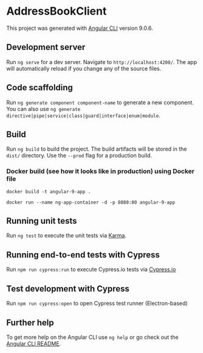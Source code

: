 # AddressBookClient

This project was generated with [Angular CLI](https://github.com/angular/angular-cli) version 9.0.6.

## Development server

Run `ng serve` for a dev server. Navigate to `http://localhost:4200/`. The app will automatically reload if you change any of the source files.

## Code scaffolding

Run `ng generate component component-name` to generate a new component. You can also use `ng generate directive|pipe|service|class|guard|interface|enum|module`.

## Build

Run `ng build` to build the project. The build artifacts will be stored in the `dist/` directory. Use the `--prod` flag for a production build.

### Docker build (see how it looks like in production) using Docker file

`docker build -t angular-9-app .`

`docker run --name ng-app-container -d -p 8080:80 angular-9-app`

## Running unit tests

Run `ng test` to execute the unit tests via [Karma](https://karma-runner.github.io).

## Running end-to-end tests with Cypress

Run `npm run cypress:run` to execute Cypress.io tests via [Cypress.io](https://www.cypress.io/)

## Test development with Cypress

Run `npm run cypress:open` to open Cypress test runner (Electron-based)

## Further help

To get more help on the Angular CLI use `ng help` or go check out the [Angular CLI README](https://github.com/angular/angular-cli/blob/master/README.md).
